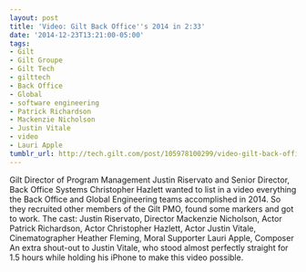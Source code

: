 ```yaml
---
layout: post
title: 'Video: Gilt Back Office''s 2014 in 2:33'
date: '2014-12-23T13:21:00-05:00'
tags:
- Gilt
- Gilt Groupe
- Gilt Tech
- gilttech
- Back Office
- Global
- software engineering
- Patrick Richardson
- Mackenzie Nicholson
- Justin Vitale
- video
- Lauri Apple
tumblr_url: http://tech.gilt.com/post/105978100299/video-gilt-back-offices-2014-in-2-33
---
```


Gilt Director of Program Management Justin Riservato and Senior Director, Back Office Systems Christopher Hazlett wanted to list in a video everything the Back Office and Global Engineering teams accomplished in 2014. So they recruited other members of the Gilt PMO, found some markers and got to work. The cast:
Justin Riservato, Director
Mackenzie Nicholson, Actor
Patrick Richardson, Actor
Christopher Hazlett, Actor
Justin Vitale, Cinematographer
Heather Fleming, Moral Supporter
Lauri Apple, Composer
An extra shout-out to Justin Vitale, who stood almost perfectly straight for 1.5 hours while holding his iPhone to make this video possible.
